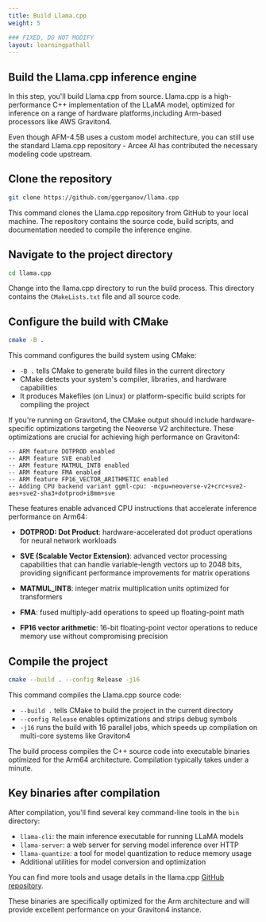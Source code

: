 ```yaml
---
title: Build Llama.cpp
weight: 5

### FIXED, DO NOT MODIFY
layout: learningpathall
---
```

## Build the Llama.cpp inference engine

In this step, you'll build Llama.cpp from source. Llama.cpp is a high-performance C++ implementation of the LLaMA model, optimized for inference on a range of hardware platforms,including Arm-based processors like AWS Graviton4.

Even though AFM-4.5B uses a custom model architecture, you can still use the standard Llama.cpp repository - Arcee AI has contributed the necessary modeling code upstream.

## Clone the repository

```bash
git clone https://github.com/ggerganov/llama.cpp
```

This command clones the Llama.cpp repository from GitHub to your local machine. The repository contains the source code, build scripts, and documentation needed to compile the inference engine.

## Navigate to the project directory

```bash
cd llama.cpp
```

Change into the llama.cpp directory to run the build process. This directory contains the `CMakeLists.txt` file and all source code.

## Configure the build with CMake

```bash
cmake -B .
```

This command configures the build system using CMake:

- `-B .` tells CMake to generate build files in the current directory
- CMake detects your system's compiler, libraries, and hardware capabilities
- It produces Makefiles (on Linux) or platform-specific build scripts for compiling the project


If you're running on Graviton4, the CMake output should include hardware-specific optimizations targeting the Neoverse V2 architecture. These optimizations are crucial for achieving high performance on Graviton4:

```output
-- ARM feature DOTPROD enabled
-- ARM feature SVE enabled
-- ARM feature MATMUL_INT8 enabled
-- ARM feature FMA enabled
-- ARM feature FP16_VECTOR_ARITHMETIC enabled
-- Adding CPU backend variant ggml-cpu: -mcpu=neoverse-v2+crc+sve2-aes+sve2-sha3+dotprod+i8mm+sve
```

These features enable advanced CPU instructions that accelerate inference performance on Arm64:

- **DOTPROD: Dot Product**: hardware-accelerated dot product operations for neural network workloads

- **SVE (Scalable Vector Extension)**: advanced vector processing capabilities that can handle variable-length vectors up to 2048 bits, providing significant performance improvements for matrix operations

- **MATMUL_INT8**: integer matrix multiplication units optimized for transformers

- **FMA**: fused multiply-add operations to speed up floating-point math

- **FP16 vector arithmetic**: 16-bit floating-point vector operations to reduce memory use without compromising precision

## Compile the project

```bash
cmake --build . --config Release -j16
```

This command compiles the Llama.cpp source code:

- `--build .` tells CMake to build the project in the current directory
- `--config Release` enables optimizations and strips debug symbols
- `-j16` runs the build with 16 parallel jobs, which speeds up compilation on multi-core systems like Graviton4

The build process compiles the C++ source code into executable binaries optimized for the Arm64 architecture. Compilation typically takes under a minute.

## Key binaries after compilation 

After compilation, you'll find several key command-line tools in the `bin` directory:
- `llama-cli`: the main inference executable for running LLaMA models
- `llama-server`: a web server for serving model inference over HTTP
- `llama-quantize`: a tool for model quantization to reduce memory usage
- Additional utilities for model conversion and optimization

You can find more tools and usage details in the llama.cpp [GitHub repository](https://github.com/ggml-org/llama.cpp/tree/master/tools).

These binaries are specifically optimized for the Arm architecture and will provide excellent performance on your Graviton4 instance.
